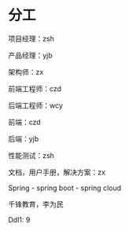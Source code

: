 # 分工

项目经理：zsh

产品经理：yjb

架构师：zx

前端工程师：czd

后端工程师：wcy



前端：czd

后端：yjb

性能测试：zsh

文档，用户手册，解决方案：zx



Spring - spring boot - spring cloud

千锋教育，李为民



Ddl1: 9